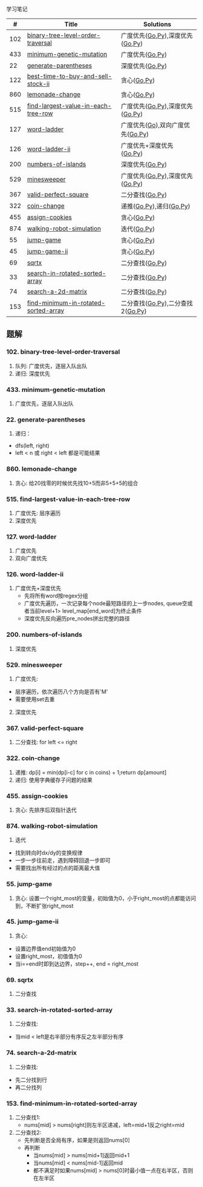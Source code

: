 学习笔记

|#|Title|Solutions|
|---|---|------|
|102|[binary-tree-level-order-traversal](https://leetcode-cn.com/problems/binary-tree-level-order-traversal) | 广度优先([Go](102/binary_tree_level_order_traversal.go),[Py](102/binary_tree_level_order_traversal.py)),深度优先([Go](102/binary_tree_level_order_traversal2.go),[Py](102/binary_tree_level_order_traversal2.py))|
|433|[minimum-genetic-mutation](https://leetcode-cn.com/problems/minimum-genetic-mutation) | 广度优先([Go](433/minimum_genetic_mutation.go),[Py](433/minimum_genetic_mutation.py))|
|22|[generate-parentheses](https://leetcode-cn.com/problems/generate-parentheses) | 深度优先([Go](22/generate_parentheses.go),[Py](22/generate_parentheses.go))|
|122|[best-time-to-buy-and-sell-stock-ii](https://leetcode-cn.com/problems/best-time-to-buy-and-sell-stock-ii) | 贪心([Go](122/best_time_to_buy_and_sell_stock_ii.go),[Py](122/best_time_to_buy_and_sell_stock_ii.py))|
|860|[lemonade-change](https://leetcode-cn.com/problems/lemonade-change) | 贪心([Go](860/lemonade_change.go),[Py](860/lemonade_change.py))|
|515|[find-largest-value-in-each-tree-row](https://leetcode-cn.com/problems/find-largest-value-in-each-tree-row) | 广度优先([Go](515/find_largest_value_in_each_tree_row.go),[Py](515/find_largest_value_in_each_tree_row.py)),深度优先([Go](515/find_largest_value_in_each_tree_row2.go),[Py](515/find_largest_value_in_each_tree_row2.py))|
|127|[word-ladder](https://leetcode-cn.com/problems/word-ladder) | 广度优先([Go](127/word_ladder.go)),双向广度优先([Go](127/word_ladder2.go),[Py](127/word_ladder2.py))|
|126|[word-ladder-ii](https://leetcode-cn.com/problems/word-ladder-ii) | 广度优先+深度优先([Go](126/word_ladder_ii.go),[Py](126/word_ladder_ii.py))|
|200|[numbers-of-islands](https://leetcode-cn.com/problems/numbers-of-islands) | 深度优先([Go](200/number_of_islands.go),[Py](200/number_of_islands.py))|
|529|[minesweeper](https://leetcode-cn.com/problems/minesweeper) | 广度优先([Go](529/minesweeper.go),[Py](529/minesweeper.py)),深度优先([Go](529/minesweeper2.go),[Py](529/minesweeper2.py))|
|367|[valid-perfect-square](https://leetcode-cn.com/problems/valid-perfect-square) | 二分查找([Go](367/valid_perfect_square.go),[Py](367/valid_perfect_square.go))|
|322|[coin-change](https://leetcode-cn.com/problems/coin-change) | 递推([Go](322/coin_change.go),[Py](322/coin_change.py)),递归([Go](322/coin_change2.go),[Py](322/coin_change2.py))|
|455|[assign-cookies](https://leetcode-cn.com/problems/assign-cookies) | 贪心([Go](455/assign_cookies.go),[Py](455/assign_cookies.py))|
|874|[walking-robot-simulation](https://leetcode-cn.com/problems/walking-robot-simulation) | 迭代([Go](874/walking_robot_simulation.go),[Py](874/walking_robot_simulation.py))|
|55|[jump-game](https://leetcode-cn.com/problems/jump-game) | 贪心([Go](55/jump_game.go),[Py](55/jump_game.py))|
|45|[jump-game-ii](https://leetcode-cn.com/problems/jump-game-ii) | 贪心([Go](45/jump_game_ii.go),[Py](45/jump_game_ii.py))|
|69|[sqrtx](https://leetcode-cn.com/problems/sqrtx) | 二分查找([Go](69/sqrtx.go),[Py](69/sqrtx.py))|
|33|[search-in-rotated-sorted-array](https://leetcode-cn.com/problems/search-in-rotated-sorted-array) | 二分查找([Go](33/search_in_rotated_sorted_array.go),[Py](33/search_in_rotated_sorted_array.py))|
|74|[search-a-2d-matrix](https://leetcode-cn.com/problems/search-a-2d-matrix) | 二分查找([Go](74/search_a_2d_matrix.go),[Py](74/search_a_2d_matrix.py))|
|153|[find-minimum-in-rotated-sorted-array](https://leetcode-cn.com/problems/find-minimum-in-rotated-sorted-array) | 二分查找([Go](153/find_minimum_in_rotated_sorted_array.go),[Py](153/find_minimum_in_rotated_sorted_array.py)),二分查找2([Go](153/find_minimum_in_rotated_sorted_array2.go),[Py](153/find_minimum_in_rotated_sorted_array2.py))|


## 题解

### 102. binary-tree-level-order-traversal

1. 队列: 广度优先，逐层入队出队
2. 递归: 深度优先


### 433. minimum-genetic-mutation

1. 广度优先，逐层入队出队

### 22. generate-parentheses

1. 递归：
  - dfs(left, right)
  - left < n 或 right < left 都是可能结果

### 860. lemonade-change

1. 贪心: 给20找零的时候优先找10+5而非5+5+5的组合

### 515. find-largest-value-in-each-tree-row

1. 广度优先: 层序遍历
2. 深度优先

### 127. word-ladder

1. 广度优先
2. 双向广度优先

### 126. word-ladder-ii

1. 广度优先+深度优先
    - 先将所有word按regex分组
    - 广度优先遍历，一次记录每个node最短路径的上一步nodes, queue空或者当前level+1> level_map[end_word]为终止条件
    - 深度优先反向遍历pre_nodes拼出完整的路径
    
### 200. numbers-of-islands

1. 深度优先

### 529. minesweeper

1. 广度优先: 
  - 层序遍历，依次遍历八个方向是否有'M'
  - 需要使用set去重
2. 深度优先


### 367. valid-perfect-square

1. 二分查找: for left <= right

### 322. coin-change

1. 递推: dp[i] = min(dp[i-c] for c in coins) + 1;return dp[amount]
2. 递归: 使用字典缓存子问题的结果

### 455. assign-cookies

1. 贪心: 先排序后双指针迭代

### 874. walking-robot-simulation

1. 迭代
 - 找到转向时dx/dy的变换规律
 - 一步一步往前走，遇到障碍回退一步即可 
 - 需要找出所有经过的点的距离最大值
 
### 55. jump-game

1. 贪心: 设置一个right_most的变量，初始值为0，小于right_most的点都能访问到，不断扩张right_most

### 45. jump-game-ii

1. 贪心: 
  - 设置边界值end初始值为0
  - 设置right_most，初值值为0
  - 当i==end时即到达边界，step++, end = right_most
  
### 69. sqrtx

1. 二分查找

### 33. search-in-rotated-sorted-array

1. 二分查找: 
  - 当mid < left是右半部分有序反之左半部分有序
  
### 74. search-a-2d-matrix

1. 二分查找: 
  - 先二分找到行
  - 再二分找列 
 
### 153. find-minimum-in-rotated-sorted-array

1. 二分查找1: 
    - nums[mid] > nums[right]则左半区递减，left=mid+1反之right=mid
2. 二分查找2:   
    - 先判断是否全局有序，如果是则返回nums[0]
    - 再判断
       - 当nums[mid] > nums[mid+1]返回mid+1
       - 当nums[mid] < nums[mid-1]返回mid
       - 都不满足时如果nums[mid] > nums[0]时最小值一点在右半区，否则在左半区
    
